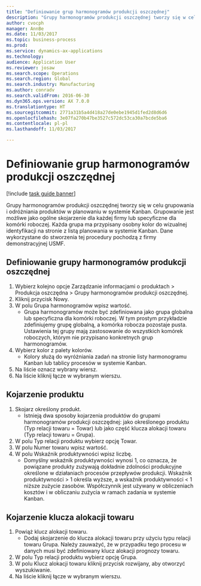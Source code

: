 ```yaml
--- 
title: "Definiowanie grup harmonogramów produkcji oszczędnej"
description: "Grupy harmonogramów produkcji oszczędnej tworzy się w celu grupowania i odróżniania produktów w planowaniu w systemie Kanban."
author: cvocph
manager: AnnBe
ms.date: 11/03/2017
ms.topic: business-process
ms.prod: 
ms.service: dynamics-ax-applications
ms.technology: 
audience: Application User
ms.reviewer: josaw
ms.search.scope: Operations
ms.search.region: Global
ms.search.industry: Manufacturing
ms.author: conradv
ms.search.validFrom: 2016-06-30
ms.dyn365.ops.version: AX 7.0.0
ms.translationtype: HT
ms.sourcegitcommit: 2771a31b5a4d418a27de0ebe1945d1fed2d8d6d6
ms.openlocfilehash: 3e07fa270b47be3527c572dc53ca30a7bcde5ba6
ms.contentlocale: pl-pl
ms.lasthandoff: 11/03/2017

---
```

# <a name="define-lean-schedule-groups"></a>Definiowanie grup harmonogramów produkcji oszczędnej

[!include [task guide banner](../../includes/task-guide-banner.md)]

Grupy harmonogramów produkcji oszczędnej tworzy się w celu grupowania i odróżniania produktów w planowaniu w systemie Kanban. Grupowanie jest możliwe jako ogólne skojarzenie dla każdej firmy lub specyficzne dla komórki roboczej. Każda grupa ma przypisany osobny kolor do wizualnej identyfikacji na stronie z listą planowania w systemie Kanban. Dane wykorzystane do stworzenia tej procedury pochodzą z firmy demonstracyjnej USMF.


## <a name="define-lean-scheduling-group"></a>Definiowanie grupy harmonogramów produkcji oszczędnej
1. Wybierz kolejno opcje Zarządzanie informacjami o produktach > Produkcja oszczędna > Grupy harmonogramów produkcji oszczędnej.
2. Kliknij przycisk Nowy.
3. W polu Grupa harmonogramów wpisz wartość.
    * Grupa harmonogramów może być zdefiniowana jako grupa globalna lub specyficzna dla komórki roboczej. W tym prostym przykładzie zdefiniujemy grupę globalną, a komórka robocza pozostaje pusta. Ustawienia tej grupy mają zastosowanie do wszystkich komórek roboczych, którym nie przypisano konkretnych grup harmonogramów.  
4. Wybierz kolor z palety kolorów.
    * Kolory służą do wyróżniania zadań na stronie listy harmonogramu Kanban lub tablicy procesów w systemie Kanban.  
5. Na liście oznacz wybrany wiersz.
6. Na liście kliknij łącze w wybranym wierszu.

## <a name="associate-product"></a>Kojarzenie produktu
1. Skojarz określony produkt.
    * Istnieją dwa sposoby kojarzenia produktów do grupami harmonogramów produkcji oszczędnej: jako określonego produktu (Typ relacji towaru = Towar) lub jako część klucza alokacji towaru (Typ relacji towaru = Grupa).    
2. W polu Typ relacji produktu wybierz opcję Towar.
3. W polu Numer towaru wpisz wartość.
4. W polu Wskaźnik produktywności wpisz liczbę.
    * Domyślny wskaźnik produktywności wynosi 1, co oznacza, że powiązane produkty zużywają dokładnie zdolności produkcyjne określone w działaniach procesów przepływów produkcji. Wskaźnik produktywności > 1 określa wyższe, a wskaźnik produktywności < 1 niższe zużycie zasobów. Współczynnik jest używany w obliczeniach kosztów i w obliczaniu zużycia w ramach zadania w systemie Kanban.  

## <a name="associate-item-allocation-key"></a>Kojarzenie klucza alokacji towaru
1. Powiąż klucz alokacji towaru.
    * Dodaj skojarzenie do klucza alokacji towaru przy użyciu typu relacji towaru Grupa.   Należy zauważyć, że w przypadku tego procesu w danych musi być zdefiniowany klucz alokacji prognozy towaru.  
2. W polu Typ relacji produktu wybierz opcję Grupa.
3. W polu Klucz alokacji towaru kliknij przycisk rozwijany, aby otworzyć wyszukiwanie.
4. Na liście kliknij łącze w wybranym wierszu.


